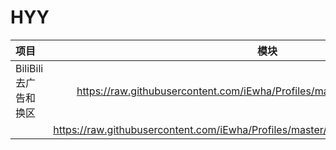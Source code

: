 # HYY
|项目|模块|
|:------------------|:---------------------------:| 
|BiliBili 去广告和换区|https://raw.githubusercontent.com/iEwha/Profiles/master/Surge/Bilibili.sgmodule|
                    |https://raw.githubusercontent.com/iEwha/Profiles/master/QuantumultX/Rewrite/bilibili.conf|
